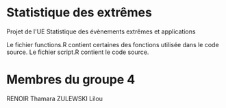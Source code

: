 # Statistique des extrêmes
Projet de l'UE Statistique des évènements extrêmes et applications

Le fichier functions.R contient certaines des fonctions utilisée dans le code source.
Le fichier script.R contient le code source.

# Membres du groupe 4
RENOIR Thamara
ZULEWSKI Lilou

